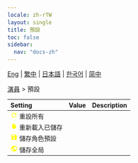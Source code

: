 ```yaml
---
locale: zh-rTW
layout: single
title: 預設
toc: false
sidebar:
  nav: "docs-zh"
---
```

[Eng](/dancexr/menu/2025.4/actor/actor_presets) | [繁中](/tw/dancexr/menu/2025.4/actor/actor_presets) | [日本語](/jp/dancexr/menu/2025.4/actor/actor_presets) | [한국어](/kr/dancexr/menu/2025.4/actor/actor_presets) | [简中](/zh/dancexr/menu/2025.4/actor/actor_presets)

[演員](../menu#演員) > 預設



| Setting | Value | Description |
| :--- | --- | :--- |
|<nobr><img src="/images/icon/ic_refresh.png" alt="refresh icon"/> 重設所有</nobr>|| 
|<nobr><img src="/images/icon/ic_file.png" alt="file icon"/> 重新載入已儲存</nobr>|| 
|<nobr><img src="/images/icon/ic_save.png" alt="save icon"/> 儲存角色預設</nobr>|| 
|<nobr><img src="/images/icon/ic_globe.png" alt="globe icon"/> 儲存全局</nobr>|| 
